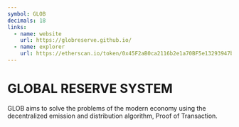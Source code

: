 ```yaml
---
symbol: GLOB
decimals: 18
links:
  - name: website
    url: https://globreserve.github.io/
  - name: explorer
    url: https://etherscan.io/token/0x45F2aB0ca2116b2e1a70BF5e13293947b25d0272
---
```


# GLOBAL RESERVE SYSTEM

GLOB aims to solve the problems of the modern economy using the decentralized emission and distribution algorithm, Proof of Transaction.
